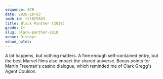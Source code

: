 ```yaml
---
sequence: 879
date: 2020-10-03
imdb_id: tt1825683
title: Black Panther (2018)
grade: C+
slug: black-panther-2018
venue: Disney+
venue_notes:
---
```


A lot happens, but nothing matters. A fine enough self-contained entry, but the best Marvel films also impact the shared universe. Bonus points for Martin Freeman's casino dialogue, which reminded me of Clark Gregg's Agent Coulson.